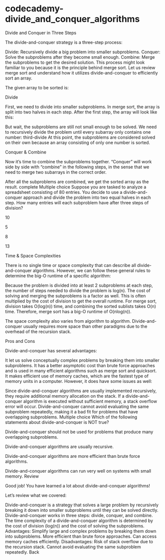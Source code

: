 # codecademy-divide_and_conquer_algorithms


Divide and Conquer in Three Steps

The divide-and-conquer strategy is a three-step process:

Divide: Recursively divide a big problem into smaller subproblems.
Conquer: Solve the subproblems after they become small enough.
Combine: Merge the subproblems to get the desired solution.
This process might look familiar to you because it is the principle behind merge sort. Let us review merge sort and understand how it utilizes divide-and-conquer to efficiently sort an array.

The given array to be sorted is: 

Divide

First, we need to divide into smaller subproblems. In merge sort, the array is split into two halves in each step. After the first step, the array will look like this: 

But wait, the subproblems are still not small enough to be solved. We need to recursively divide the problem until every subarray only contains one number: third-divide At this point, the subproblems are considered solved on their own because an array consisting of only one number is sorted.

Conquer & Combine

Now it’s time to combine the subproblems together. “Conquer” will work side by side with “combine” in the following steps, in the sense that we need to merge two subarrays in the correct order.

After all the subproblems are combined, we get the sorted array as the result. complete
Multiple choice
Suppose you are tasked to analyze a spreadsheet consisting of 80 entries. You decide to use a divide-and-conquer approach and divide the problem into two equal halves in each step. How many entries will each subproblem have after three steps of division?

10

5

8

13

Time & Space Complexities

There is no single time or space complexity that can describe all divide-and-conquer algorithms. However, we can follow these general rules to determine the big-O runtime of a specific algorithm:

Because the problem is divided into at least 2 subproblems at each step, the number of steps needed to divide the problem is log(n).
The cost of solving and merging the subproblems is a factor as well. This is often multiplied by the cost of division to get the overall runtime.
For merge sort, division takes O(log(n)) time, and combining the sorted sublists takes O(n) time. Therefore, merge sort has a big-O runtime of O(nlog(n)).

The space complexity also varies from algorithm to algorithm. Divide-and-conquer usually requires more space than other paradigms due to the overhead of the recursion stack.

Pros and Cons

Divide-and-conquer has several advantages:

It let us solve conceptually complex problems by breaking them into smaller subproblems.
It has a better asymptotic cost than brute force approaches and is used in many efficient algorithms such as merge sort and quicksort.
It makes efficient use of memory caches, which are the fastest type of memory units in a computer.
However, it does have some issues as well:

Since divide-and-conquer algorithms are usually implemented recursively, they require additional memory allocation on the stack. If a divide-and-conquer algorithm is executed without sufficient memory, a stack overflow error will occur.
Divide-and-conquer cannot avoid evaluating the same subproblem repeatedly, making it a bad fit for problems that have overlapping subproblems.
Multiple choice
Which of the following statements about divide-and-conquer is NOT true?

Divide-and-conquer should not be used for problems that produce many overlapping subproblems.

Divide-and-conquer algorithms are usually recursive.

Divide-and-conquer algorithms are more efficient than brute force algorithms.

Divide-and-conquer algorithms can run very well on systems with small memory.
Review

Good job! You have learned a lot about divide-and-conquer algorithms!

Let’s review what we covered:

Divide-and-conquer is a strategy that solves a large problem by recursively breaking it down into smaller subproblems until they can be solved directly.
Divide-and-conquer works in three steps: divide, conquer, and combine.
The time complexity of a divide-and-conquer algorithm is determined by the cost of division (log(n)) and the cost of solving the subproblems.
Advantages:
Simplify large and complex problems by breaking them down into subproblems.
More efficient than brute force approaches.
Can access memory caches efficiently.
Disadvantages:
Risk of stack overflow due to the recursion stack.
Cannot avoid evaluating the same subproblem repeatedly.
Back
